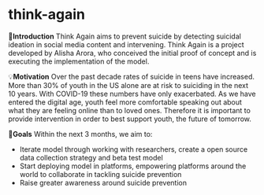 # think-again

🤗**Introduction** 
Think Again aims to prevent suicide by detecting suicidal ideation in social media content and intervening. Think Again is a project developed by Alisha Arora, who conceived the initial proof of concept and is executing the implementation of the model. 


💡**Motivation**
Over the past decade rates of suicide in teens have increased. More than 30% of youth in the US alone are at risk to suiciding in the next 10 years. With COVID-19 these numbers have only exacerbated. As we have entered the digital age, youth feel more comfortable speaking out about what they are feeling online than to loved ones. Therefore it is important to provide intervention in order to best support youth, the future of tomorrow.

🎯**Goals**
Within the next 3 months, we aim to:

* Iterate model through working with researchers, create a open source data collection strategy and beta test model 
* Start deploying model in platforms, empowering platforms around the world to collaborate in tackling suicide prevention
* Raise greater awareness around suicide prevention

